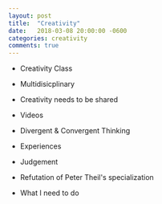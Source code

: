 ```yaml
---
layout: post
title:  "Creativity"
date:   2018-03-08 20:00:00 -0600
categories: creativity
comments: true
---
```


- Creativity Class
- Multidisicplinary
- Creativity needs to be shared
- Videos
- Divergent & Convergent Thinking
- Experiences
- Judgement

- Refutation of Peter Theil's specialization

- What I need to do